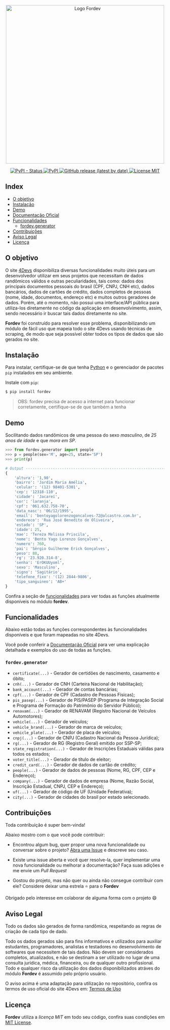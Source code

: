 <p align="center">
    <img src="https://raw.githubusercontent.com/matheusfelipeog/fordev/master/.github/assets/images/fordev.png" alt="Logo Fordev" width="500px" />
</p>

<p align="center">
    <a href="https://pypi.org/project/fordev/">
        <img alt="PyPI - Status" src="https://img.shields.io/pypi/status/fordev?style=for-the-badge" />
    </a>
    <a href="https://pypi.org/project/fordev/">
        <img alt="PyPI" src="https://img.shields.io/pypi/v/fordev?style=for-the-badge" />
    </a>
    <a href="https://github.com/matheusfelipeog/fordev/releases">
        <img alt="GitHub release (latest by date)" src="https://img.shields.io/github/v/release/matheusfelipeog/fordev?style=for-the-badge" />
    </a>
    <a href="https://github.com/matheusfelipeog/fordev/blob/master/LICENSE">
        <img src="https://img.shields.io/github/license/matheusfelipeog/fordev?color=green&style=for-the-badge" alt="License MIT" />
    </a>
</p>


## Index

- [O objetivo](#o-objetivo)
- [Instalação](#instalação)
- [Demo](#demo)
- [Documentação Oficial](https://github.com/matheusfelipeog/fordev/blob/master/doc/README.md)
- [Funcionalidades](#funcionalidades)
   - [fordev.generator](#fordevgenerator)
- [Contribuições](#contribuições)
- [Aviso Legal](#aviso-legal)
- [Licença](#licença)


## O objetivo

O site [4Devs](https://4devs.com.br) disponibiliza diversas funcionalidades muito úteis para um desenvolvedor utilizar em seus projetos que necessitam de dados randômicos válidos e outras peculiaridades, tais como: dados dos principais documentos pessoais do brasil (CPF, CNPJ, CNH etc), dados bancários, dados de cartões de crédito, dados completos de pessoas (nome, idade, documentos, endereço etc) e muitos outros geradores de dados. Porém, até o momento, não possui uma interface/API pública para utiliza-los diretamente no código da aplicação em desenvolvimento, assim, sendo necessário ir buscar tais dados diretamente no site.

**Fordev** foi construído para resolver esse problema, disponibilizando um módulo de fácil uso que mapeia todo o site 4Devs usando técnicas de scraping, de modo que seja possível obter todos os tipos de dados que são gerados no site.


## Instalação

Para instalar, certifique-se de que tenha [Python](https://www.python.org/) e o gerenciador de pacotes `pip` instalados em seu ambiente.

Instale com `pip`:

```bash
$ pip install fordev
```

> OBS: fordev precisa de acesso a internet para funcionar corretamente, certifique-se de que também a tenha


## Demo

Socilitando dados randômicos de uma pessoa do sexo *masculino*, de *25 anos de idade* e que *mora em SP*.

```python
>>> from fordev.generator import people
>>> p = people(sex='M', age=25, state='SP')
>>> print(p)

# Output ---------------------------------------------------------------------------------
{
    'altura': '1,90',
    'bairro': 'Jardim Maria Amélia',
    'celular': '(12) 98401-5301',
    'cep': '12318-110',
    'cidade': 'Jacareí',
    'cor': 'laranja',
    'cpf': '061.632.758-70',
    'data_nasc': '06/12/1995',
    'email': 'bentoyagolorenzogoncalves-72@alcastro.com.br',
    'endereco': 'Rua José Benedito de Oliveira',
    'estado': 'SP',
    'idade': 25,
    'mae': 'Tereza Melissa Priscila',
    'nome': 'Bento Yago Lorenzo Gonçalves',
    'numero': 760,
    'pai': 'Sérgio Guilherme Erick Gonçalves',
    'peso': 88,
    'rg': '23.920.314-8',
    'senha': 'ErOKUUyoml',
    'sexo': 'Masculino',
    'signo': 'Sagitário',
    'telefone_fixo': '(12) 2844-9806',
    'tipo_sanguineo': 'AB+'
}
```

Confira a seção de [funcionalidades](#funcionalidades) para ver todas as funções atualmente disponíveis no módulo **fordev**.


## Funcionalidades

Abaixo estão todas as funções correspondentes às funcionalidades disponíveis e que foram mapeadas no site 4Devs.

Você pode conferir a [Documentação Oficial](https://github.com/matheusfelipeog/fordev/blob/master/doc/README.md) para ver uma explicação detalhada e exemplos do uso de todas as funções.

### `fordev.generator`

- `certificate(...)` - Gerador de certidões de nascimento, casamento e óbito;
- `cnh(...)` -  Gerador de CNH (Carteira Nacional de Habilitação);
- `bank_account(...)` - Gerador de contas bancárias;
- `cpf(...)` - Gerador de CPF (Cadastro de Pessoas Físicas);
- `pis_pasep(...)` - Gerador de PIS/PASEP (Programa de Integração Social e Programa de Formação do Patrimônio do Servidor Público);
- `renavam(...)` - Gerador de RENAVAM (Registro Nacional de Veículos Automotores);
- `vehicle(...)` - Gerador de veículos;
- `vehicle_brand(...)` - Gerador de marca de veículos;
- `vehicle_plate(...)` - Gerador de placa de veículos;
- `cnpj(...)` - Gerador de CNPJ (Cadastro Nacional da Pessoa Jurídica);
- `rg(...)` - Gerador de RG (Registro Geral) emitido por SSP-SP;
- `state_registration(...)` - Gerador de Inscrições Estaduais válidas para todos os estados;
- `voter_title(...)` - Gerador de título de eleitor;
- `credit_card(...)` - Gerador de dados de cartão de crédito;
- `people(...)` - Gerador de dados de pessoas (Nome, RG, CPF, CEP e Endereço);
- `company(...)` - Gerador de dados de empresa (Nome, Razão Social, Inscrição Estadual, CNPJ, CEP e Endereço);
- `uf(...)` - Gerador de código de UF (Unidade Federativa);
- `city(...)` - Gerador de cidades do brasil por estado selecionado.


## Contribuições

Toda contribuição é super bem-vinda!

Abaixo mostro com o que você pode contribuir:

- Encontrou algum bug, quer propor uma nova funcionalidade ou conversar sobre o projeto? [Abra uma Issue](https://github.com/matheusfelipeog/fordev/issues) e descreve seu caso.

- Existe uma issue aberta e você quer resolve-la, quer implementar uma nova funcionalidade ou melhorar a documentação? Faça suas adições e me envie um *Pull Request*

- Gostou do projeto, mas não quer ou ainda não consegue contribuir com ele? Considere deixar uma estrela ⭐ para o **Fordev**

Obrigado pelo interesse em colaborar de alguma forma com o projeto 😄


## Aviso Legal

Todo os dados são gerados de forma randômica, respeitando as regras de criação de cada tipo de dado. 

Todo os dados gerados são para fins informativos e utilizados para auxiliar estudantes, programadores, analistas e testadores no desenvolvimento de softwares que necessitem de tais dados. Não devem ser considerados completos, atualizados, e não se destinam a ser utilizado no lugar de uma consulta jurídica, médica, financeira, ou de qualquer outro profissional. Todo e qualquer risco da utilização dos dados disponibilizados atráves do módulo **Fordev** é assumido pelo próprio usuário.

O aviso acima é uma adaptação para utilização no repositório, confira os termos de uso oficial do site 4Devs em: [Termos de Uso](https://www.4devs.com.br/termos_de_uso)


## Licença

**Fordev** utiliza a *licença MIT* em todo seu código, confira suas condições em [MIT License](https://github.com/matheusfelipeog/fordev/blob/master/LICENSE).
